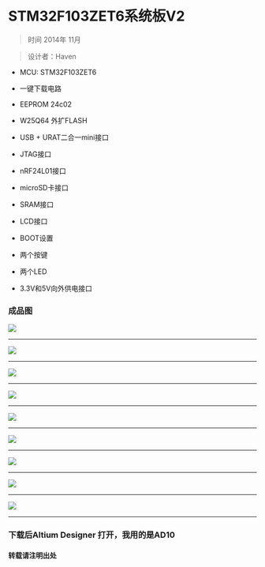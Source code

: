 
# STM32F103ZET6系统板V2

> 时间 2014年 11月

> 设计者：Haven 

- MCU: STM32F103ZET6

- 一键下载电路

- EEPROM 24c02

- W25Q64 外扩FLASH

- USB + URAT二合一mini接口

- JTAG接口

- nRF24L01接口

- microSD卡接口

- SRAM接口

- LCD接口

- BOOT设置

- 两个按键

- 两个LED

- 3.3V和5V向外供电接口

### 成品图

<img src="image/1.jpg">

***

<img src="image/2.jpg">

***

<img src="image/3.jpg">

***

<img src="image/4.jpg">

***

<img src="image/5.jpg">

***

<img src="image/6.jpg">

***

<img src="image/7.JPG">

***

<img src="image/8.PNG">

***

<img src="image/9.PNG">

***

### 下载后Altium Designer 打开，我用的是AD10

#### 转载请注明出处